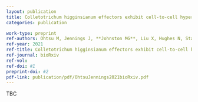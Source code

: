 ```yaml
---
layout: publication
title: Colletotrichum higginsianum effectors exhibit cell-to-cell hypermobility in plant tissues and modulate intercellular connectivity amongst a variety of cellular processes
categories: publication

work-type: preprint
ref-authors: Ohtsu M, Jennings J, **Johnston MG**, Liu X, Hughes N, Stark K, Morris R, de Keijzer J, Faulkner C
ref-year: 2021
ref-title: Colletotrichum higginsianum effectors exhibit cell-to-cell hypermobility in plant tissues and modulate intercellular connectivity amongst a variety of cellular processes
ref-journal: bioRxiv
ref-vol:
ref-doi: #1
preprint-doi: #2
pdf-link: publication/pdf/OhtsuJennings2021bioRxiv.pdf
---
```

TBC